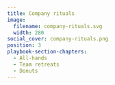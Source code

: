 ```yaml
---
title: Company rituals
image:
  filename: company-rituals.svg
  width: 280
social_cover: company-rituals.png
position: 3
playbook-section-chapters:
  - All-hands
  - Team retreats
  - Donuts
---
```

